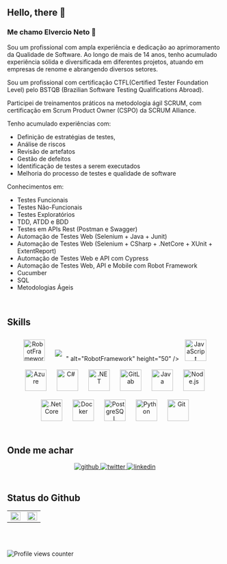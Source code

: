 ## Hello, there 👋

### Me chamo Elvercio Neto 🧔  
  

Sou um profissional com ampla experiência e dedicação ao aprimoramento da Qualidade de Software. Ao longo de mais de 14 anos, tenho acumulado experiência sólida e diversificada em diferentes projetos, atuando em empresas de renome e abrangendo diversos setores.

Sou um profissional com certificação CTFL(Certified Tester Foundation Level) pelo BSTQB (Brazilian Software Testing Qualifications Abroad).

Participei de treinamentos práticos na metodologia ágil SCRUM, com certificação em Scrum Product Owner (CSPO) da SCRUM Alliance.

Tenho acumulado experiências com: 

 - Definição de estratégias de testes, 
 - Análise de riscos
 - Revisão de artefatos
 - Gestão de defeitos
 - Identificação de testes a serem executados
 - Melhoria do processo de testes e qualidade de software 

Conhecimentos em: 

- Testes Funcionais
- Testes Não-Funcionais
- Testes Exploratórios
- TDD, ATDD e BDD
- Testes em APIs Rest (Postman e Swagger)
- Automação de Testes Web (Selenium + Java + Junit)
- Automação de Testes Web (Selenium + CSharp + .NetCore + XUnit + ExtentReport)
- Automação de Testes Web e API com Cypress
- Automação de Testes Web, API e Mobile com Robot Framework
- Cucumber
- SQL
- Metodologias Ágeis
  

<br/>  


## Skills  
<div align="center">  
<img style="margin: 10px" src="https://img.shields.io/badge/Robot%20Framework-000000?style=for-the-badge&logo=robot-framework&logoColor=white" alt="RobotFramework" height="50" /> 
<img style="margin: 10px" src="<svg role="img" viewBox="0 0 24 24" xmlns="http://www.w3.org/2000/svg"><path d="M4.9565 10.2246c0-1.8766 1.5257-3.4023 3.4-3.4023 1.8766 0 3.4024 1.5257 3.4024 3.4023 0 .6838-.5526 1.2364-1.2341 1.2364-.6818 0-1.2344-.5526-1.2344-1.2364 0-.513-.4185-.9296-.9338-.9296-.5129 0-.9317.4165-.9317.9296 0 .6838-.5523 1.2364-1.234 1.2364-.6818 0-1.2344-.5526-1.2344-1.2364m14.0868 5.717c0 .6842-.5524 1.2363-1.2341 1.2363H6.3575c-.6818 0-1.2344-.552-1.2344-1.2363 0-.6837.5526-1.2363 1.2344-1.2363h11.4517c.6817 0 1.234.5526 1.234 1.2363m-5.351-5.0244c-.3814-.5657-.2323-1.3328.3334-1.7143l2.8628-1.9334c.5613-.3902 1.3329-.2324 1.7144.3289.3815.5654.2323 1.3329-.3334 1.7144l-2.8628 1.9333c-.5442.3831-1.3348.2379-1.7144-.3289zm7.8393 7.6018a.8815.8815 0 0 1-.258.6227l-2.1277 2.1277a.8822.8822 0 0 1-.623.258H5.4772a.8822.8822 0 0 1-.623-.258l-2.1277-2.1277a.8815.8815 0 0 1-.258-.6227V5.4818a.8797.8797 0 0 1 .258-.6228l2.1277-2.1282a.8816.8816 0 0 1 .623-.2578h13.0456a.8816.8816 0 0 1 .623.2578l2.1277 2.1282a.8797.8797 0 0 1 .258.6228V18.519zm1.811-15.0835L20.5644.6577A2.2454 2.2454 0 0 0 18.9775 0H5.0207A2.2445 2.2445 0 0 0 3.433.658L.657 3.4359A2.2449 2.2449 0 0 0 0 5.0228v13.9547c0 .5953.2366 1.1667.6575 1.5872l2.778 2.7779c.421.421.9918.6573 1.5871.6573h13.9548a2.2448 2.2448 0 0 0 1.5872-.6573l2.7779-2.7779A2.2436 2.2436 0 0 0 24 18.9775V5.023a2.2451 2.2451 0 0 0-.6575-1.5875z"/></svg>" alt="RobotFramework" height="50" /> 
<img style="margin: 10px" src="https://profilinator.rishav.dev/skills-assets/javascript-original.svg" alt="JavaScript" height="50" />  
<img style="margin: 10px" src="https://profilinator.rishav.dev/skills-assets/microsoft_azure-icon.svg" alt="Azure" height="50" />  
<img style="margin: 10px" src="https://profilinator.rishav.dev/skills-assets/csharp-original.svg" alt="C#" height="50" />  
<img style="margin: 10px" src="https://profilinator.rishav.dev/skills-assets/dot-net-original-wordmark.svg" alt=".NET" height="50" />  
<img style="margin: 10px" src="https://profilinator.rishav.dev/skills-assets/gitlab.svg" alt="GitLab" height="50" />  
<img style="margin: 10px" src="https://profilinator.rishav.dev/skills-assets/java-original-wordmark.svg" alt="Java" height="50" />  
<img style="margin: 10px" src="https://profilinator.rishav.dev/skills-assets/nodejs-original-wordmark.svg" alt="Node.js" height="50" />  
<img style="margin: 10px" src="https://profilinator.rishav.dev/skills-assets/dotnetcore.png" alt=".Net Core" height="50" /> 
<a href="https://www.docker.com/" target="_blank"><img style="margin: 10px" src="https://profilinator.rishav.dev/skills-assets/docker-original-wordmark.svg" alt="Docker" height="50" /></a> 
<a href="https://www.postgresql.org/" target="_blank"><img style="margin: 10px" src="https://profilinator.rishav.dev/skills-assets/postgresql-original-wordmark.svg" alt="PostgreSQL" height="50" /></a>  
<a href="https://www.python.org/" target="_blank"><img style="margin: 10px" src="https://profilinator.rishav.dev/skills-assets/python-original.svg" alt="Python" height="50" /></a>
<a href="https://github.com/" target="_blank"><img style="margin: 10px" src="https://profilinator.rishav.dev/skills-assets/git-scm-icon.svg" alt="Git" height="50" /></a>
</div>  

<br/>  


## Onde me achar  
<div align="center">
<a href="https://github.com/elvercioneto" target="_blank">
<img src=https://img.shields.io/badge/github-%2324292e.svg?&style=for-the-badge&logo=github&logoColor=white alt=github style="margin-bottom: 5px;" />
</a>
<a href="https://twitter.com/elvercioneto" target="_blank">
<img src=https://img.shields.io/badge/twitter-%2300acee.svg?&style=for-the-badge&logo=twitter&logoColor=white alt=twitter style="margin-bottom: 5px;" />
</a>
<a href="https://linkedin.com/in/elvercioneto" target="_blank">
<img src=https://img.shields.io/badge/linkedin-%231E77B5.svg?&style=for-the-badge&logo=linkedin&logoColor=white alt=linkedin style="margin-bottom: 5px;" />
</a>  
</div>  
  

<br/>  


## Status do Github  
<table><tr><td valign="top" width="50%">

<img src="https://github-readme-stats.vercel.app/api?username=elvercioneto&show_icons=true&count_private=true&hide_border=true" align="left" style="width: 100%" />

</td><td valign="top" width="50%">

<img src="https://github-readme-stats.vercel.app/api/top-langs/?username=elvercioneto&hide_border=true&layout=compact" align="left" style="width: 100%" />

</td></tr></table>  

<br/>  

  

<br/>  

![Profile views counter](https://komarev.com/ghpvc/?username=elvercioneto&&style=flat-square)  

<br />
